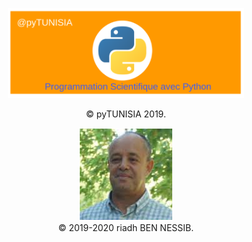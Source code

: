 <p align="center">

  <img src="images/pyTUNISIA.png" alt="image de pyTUNISIA" width="75%" height="75%" />

  <p align="center"> © pyTUNISIA 2019.</p>

</p>
<p>
<figure align="center">
  <img src="images/riadhbennessib.png" alt="image de riadhbennessib" />
  <figcaption>© 2019-2020 riadh BEN NESSIB.</figcaption>
</figure>
</p>
